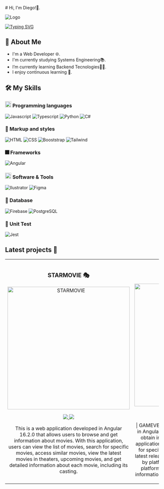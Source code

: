 <div>
# Hi, I'm Diego!👋.


![Logo](https://i.postimg.cc/rpM4NygQ/Logo-ST1-4.png)


[![Typing SVG](https://readme-typing-svg.herokuapp.com?font=Fira+Code&size=30&duration=2000&pause=500&width=435&lines=Hello+World;I'm+Diego;Software+Developer)](https://git.io/typing-svg)


## 🚀 About Me
- I'm a Web Developer 🌐.
- I'm currently studying Systems Engineering📚.
- I’m currently learning Backend Tecnologies👩‍💻.
- I enjoy continuous learning 🔄.


## 🛠️ My Skills

### <picture> <img src = "https://github.com/7oSkaaa/7oSkaaa/blob/main/Images/Programming_Languages.gif?raw=true" width = 20px>  </picture> Programming languages

![Javascript](https://img.shields.io/badge/Javascript-000000?style=&logo=javascript)
![Typescript](https://img.shields.io/badge/Typescript-3178C6?style=&logo=typescript&logoColor=white)
![Python](https://img.shields.io/badge/Python-3776AB?style=&logo=python&logoColor=white)
![C#](https://img.shields.io/badge/Csharp-512BD4?style=&logo=csharp) 
</div>

### 🎨 Markup and styles
![HTML](https://img.shields.io/badge/HTML-000000?style=&logo=html5)
![CSS](https://img.shields.io/badge/CSS-1572B6?style=&logo=css3)
![Booststrap](https://img.shields.io/badge/Bootstrap-7952B3?style=&logo=bootstrap&logoColor=white)
![Tailwind](https://img.shields.io/badge/Tailwindcss-06B6D4?style=&logo=tailwindcss&logoColor=white)


### 🎆 Frameworks
![Angular](https://img.shields.io/badge/Angular-DD0031?style=&logo=angular)

### <picture> <img src = "https://github.com/7oSkaaa/7oSkaaa/blob/main/Images/Software_Tools.gif?raw=true" width = 20px>  </picture> Software & Tools
![Ilustrator](https://img.shields.io/badge/Illustrator-2A2A2A?style=&logo=adobeillustrator)
![Figma](https://img.shields.io/badge/figma-F0F0F0?style=&logo=figma)

### 💾 Database
![Firebase](https://img.shields.io/badge/Firebase-%23FFCA28.svg?logo=Firebase&logoColor=white)
![PostgreSQL](https://img.shields.io/badge/PostgreSQL-4169E1?style=&logo=postgresql&logoColor=white)

### 🧪 Unit Test
![Jest](https://img.shields.io/badge/Jest-CF5404?style=&logo=jest)

## Latest projects 🎇
<table>
<tr>
<td width="50%">
<h3 align="center">STARMOVIE 🎭</h3>
<div align="center">
<a href="https://demo-star-movie.netlify.app/movie/list-movies" target="_blank"><img src="https://i.ibb.co/bW2TRDp/starmo.jpg" width="400" alt="STARMOVIE"></a>
<p>
<a href="https://github.com/STARS1LVER/star-movie.git" target="_blank">
<img src="https://img.shields.io/badge/Code-F3F3F3?style=for-the-badge&logo=github&logoColor=black">
</a>
<a href="https://demo-star-movie.netlify.app/movie/list-movies" target="_blank">
<img src="https://img.shields.io/badge/Demo-F3F3F3?style=for-the-badge&logo=wikiquote&logoColor=black">
</a>

</p>
<p>This is a web application developed in Angular 16.2.0 that allows users to browse and get information about movies. With this application, users can view the list of movies, search for specific movies, access similar movies, view the latest movies in theaters, upcoming movies, and get detailed information about each movie, including its casting. </p>
</div>
                                                                                      
</td>

                                                                                    
</td>      

<td width="50%">
<h3 align="center">GAMEVERSE 🎮 </h3>
<div align="center">
<a href="https://gameverse-stars1lver.netlify.app/gameverse/welcome-page" target="_blank"><img src="https://i.postimg.cc/L6DW86BX/gameverse.jpg" width="400" alt="GAMEVERSE"></a>
<p>
<a href="https://github.com/STARS1LVER/GameVerse.git" target="_blank">
<img src="https://img.shields.io/badge/Code-F3F3F3?style=for-the-badge&logo=github&logoColor=black">
</a>
<a href="https://gameverse-stars1lver.netlify.app/gameverse/welcome-page" target="_blank">
<img src="https://img.shields.io/badge/Demo-F3F3F3?style=for-the-badge&logo=wikiquote&logoColor=black">
</a>

</p>
<p>
  | GAMEVERSE |
  This is a web application developed in Angular 16.2.0 that allows users to navigate and obtain information about video games. With this application, users can view the list of games, search for specific games, access similar games,    see the latest released games, and also provides information by platform, showing available games for each platform. Additionally, users can obtain detailed information about each game, including extra details
</p>
</div>
                                                                                      
</td>

                                                                                    
</td>     

</table>                                                                                 
</div>
<br>


